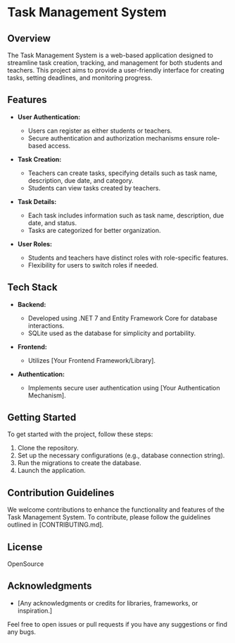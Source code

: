 # Task Management System

## Overview

The Task Management System is a web-based application designed to streamline task creation, tracking, and management for both students and teachers. This project aims to provide a user-friendly interface for creating tasks, setting deadlines, and monitoring progress.

## Features

- **User Authentication:**
  - Users can register as either students or teachers.
  - Secure authentication and authorization mechanisms ensure role-based access.

- **Task Creation:**
  - Teachers can create tasks, specifying details such as task name, description, due date, and category.
  - Students can view tasks created by teachers.

- **Task Details:**
  - Each task includes information such as task name, description, due date, and status.
  - Tasks are categorized for better organization.

- **User Roles:**
  - Students and teachers have distinct roles with role-specific features.
  - Flexibility for users to switch roles if needed.

## Tech Stack

- **Backend:**
  - Developed using .NET 7 and Entity Framework Core for database interactions.
  - SQLite used as the database for simplicity and portability.

- **Frontend:**
  - Utilizes [Your Frontend Framework/Library].

- **Authentication:**
  - Implements secure user authentication using [Your Authentication Mechanism].

## Getting Started

To get started with the project, follow these steps:

1. Clone the repository.
2. Set up the necessary configurations (e.g., database connection string).
3. Run the migrations to create the database.
4. Launch the application.

## Contribution Guidelines

We welcome contributions to enhance the functionality and features of the Task Management System. To contribute, please follow the guidelines outlined in [CONTRIBUTING.md].

## License

OpenSource
## Acknowledgments

- [Any acknowledgments or credits for libraries, frameworks, or inspiration.]

Feel free to open issues or pull requests if you have any suggestions or find any bugs.
